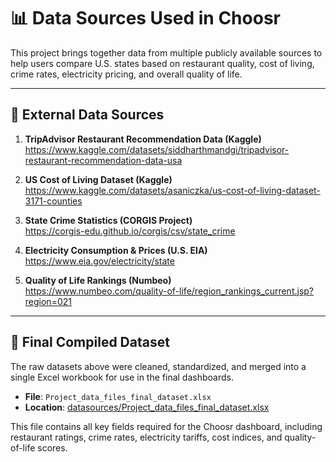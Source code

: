 # 📊 Data Sources Used in Choosr

This project brings together data from multiple publicly available sources to help users compare U.S. states based on restaurant quality, cost of living, crime rates, electricity pricing, and overall quality of life.

---

## 🔗 External Data Sources

1. **TripAdvisor Restaurant Recommendation Data (Kaggle)**  
   https://www.kaggle.com/datasets/siddharthmandgi/tripadvisor-restaurant-recommendation-data-usa

2. **US Cost of Living Dataset (Kaggle)**  
   https://www.kaggle.com/datasets/asaniczka/us-cost-of-living-dataset-3171-counties

3. **State Crime Statistics (CORGIS Project)**  
   https://corgis-edu.github.io/corgis/csv/state_crime

4. **Electricity Consumption & Prices (U.S. EIA)**  
   https://www.eia.gov/electricity/state

5. **Quality of Life Rankings (Numbeo)**  
   https://www.numbeo.com/quality-of-life/region_rankings_current.jsp?region=021

---

## 📁 Final Compiled Dataset

The raw datasets above were cleaned, standardized, and merged into a single Excel workbook for use in the final dashboards.

- **File**: `Project_data_files_final_dataset.xlsx`  
- **Location**: [datasources/Project_data_files_final_dataset.xlsx](./Project_data_files_final_dataset.xlsx)

This file contains all key fields required for the Choosr dashboard, including restaurant ratings, crime rates, electricity tariffs, cost indices, and quality-of-life scores.
